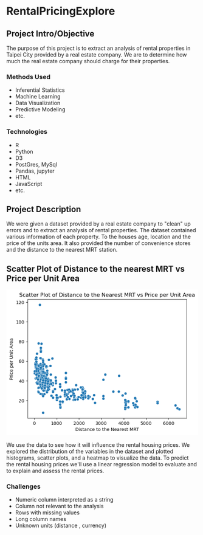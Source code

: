 # RentalPricingExplore


## Project Intro/Objective
The purpose of this project is to extract an analysis of rental properties in Taipei City provided by a real estate company. We are to determine how much the real estate company should charge for their properties. 

### Methods Used
* Inferential Statistics
* Machine Learning
* Data Visualization
* Predictive Modeling
* etc.

### Technologies
* R 
* Python
* D3
* PostGres, MySql
* Pandas, jupyter
* HTML
* JavaScript
* etc. 

## Project Description

We were given a dataset provided by a real estate company to "clean" up errors and to extract an analysis of rental properties. The dataset contained various information of each property. To the houses age, location and the price of the units area. It also provided the number of convenience stores and the distance to the nearest MRT station. 

## Scatter Plot of Distance to the nearest MRT vs Price per Unit Area
![Scatter Plot](https://github.com/MichaelJCanales/RentalPricingExplore/blob/07e9f09e0c6f41d999a99c73635a7fde37465e21/docs/images/Scatter%20Plot%20of%20Distance%20to%20the%20Nearest%20MRT%20vs%20Price%20per%20Unit%20Area.png)

We use the data to see how it will influence the rental housing prices. We explored the distribution of the variables in the dataset and plotted histograms, scatter plots, and a heatmap to visualize the data. To predict the rental housing prices we'll use a linear regression model to  evaluate and to explain and assess the rental prices. 


### Challenges 
* Numeric column interpreted as a string
* Column not relevant to the analysis
* Rows with missing values 
* Long column names
* Unknown units (distance , currency)  
